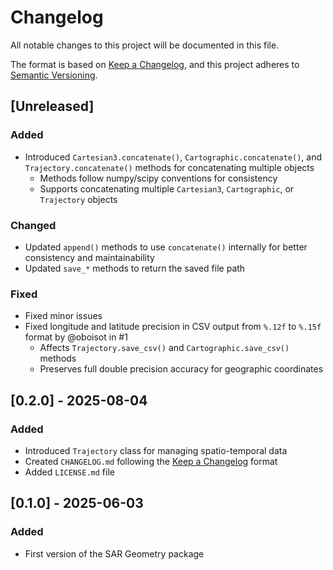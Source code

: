 # Changelog

All notable changes to this project will be documented in this file.

The format is based on [Keep a Changelog](https://keepachangelog.com/en/1.1.0/),
and this project adheres to [Semantic Versioning](https://semver.org/spec/v2.0.0.html).

## [Unreleased]

### Added
- Introduced `Cartesian3.concatenate()`, `Cartographic.concatenate()`, and `Trajectory.concatenate()` methods for concatenating multiple objects
  - Methods follow numpy/scipy conventions for consistency
  - Supports concatenating multiple `Cartesian3`, `Cartographic`, or `Trajectory` objects

### Changed
- Updated `append()` methods to use `concatenate()` internally for better consistency and maintainability
- Updated `save_*` methods to return the saved file path

### Fixed
- Fixed minor issues
- Fixed longitude and latitude precision in CSV output from `%.12f` to `%.15f` format by @oboisot in #1
  - Affects `Trajectory.save_csv()` and `Cartographic.save_csv()` methods
  - Preserves full double precision accuracy for geographic coordinates

## [0.2.0] - 2025-08-04

### Added
- Introduced `Trajectory` class for managing spatio-temporal data
- Created `CHANGELOG.md` following the [Keep a Changelog](https://keepachangelog.com/en/1.1.0/) format
- Added `LICENSE.md` file

## [0.1.0] - 2025-06-03

### Added
- First version of the SAR Geometry package
